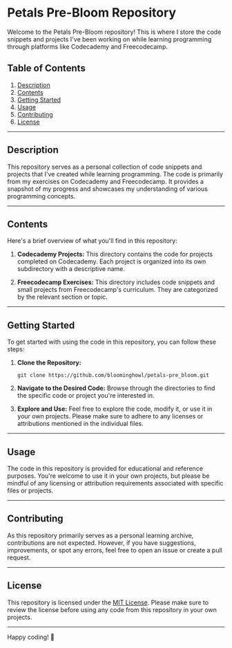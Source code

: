 # Petals Pre-Bloom Repository

Welcome to the Petals Pre-Bloom repository! This is where I store the code snippets and projects I've been working on while learning programming through platforms like Codecademy and Freecodecamp.

## Table of Contents

1. [Description](#description)
2. [Contents](#contents)
3. [Getting Started](#getting-started)
4. [Usage](#usage)
5. [Contributing](#contributing)
6. [License](#license)

---

## Description

This repository serves as a personal collection of code snippets and projects that I've created while learning programming. The code is primarily from my exercises on Codecademy and Freecodecamp. It provides a snapshot of my progress and showcases my understanding of various programming concepts.

---

## Contents

Here's a brief overview of what you'll find in this repository:

1. **Codecademy Projects:** This directory contains the code for projects completed on Codecademy. Each project is organized into its own subdirectory with a descriptive name.

2. **Freecodecamp Exercises:** This directory includes code snippets and small projects from Freecodecamp's curriculum. They are categorized by the relevant section or topic.

---

## Getting Started

To get started with using the code in this repository, you can follow these steps:

1. **Clone the Repository:**
   ```
   git clone https://github.com/bloominghowl/petals-pre_bloom.git
   ```

2. **Navigate to the Desired Code:**
   Browse through the directories to find the specific code or project you're interested in.

3. **Explore and Use:**
   Feel free to explore the code, modify it, or use it in your own projects. Please make sure to adhere to any licenses or attributions mentioned in the individual files.

---

## Usage

The code in this repository is provided for educational and reference purposes. You're welcome to use it in your own projects, but please be mindful of any licensing or attribution requirements associated with specific files or projects.

---

## Contributing

As this repository primarily serves as a personal learning archive, contributions are not expected. However, if you have suggestions, improvements, or spot any errors, feel free to open an issue or create a pull request.

---

## License

This repository is licensed under the [MIT License](LICENSE). Please make sure to review the license before using any code from this repository in your own projects.

---

Happy coding! 🚀
